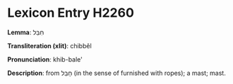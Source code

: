 # Lexicon Entry H2260

**Lemma**: חִבֵּל

**Transliteration (xlit)**: chibbêl

**Pronunciation**: khib-bale'

**Description**:
from חָבַל (in the sense of furnished with ropes); a mast; mast.
